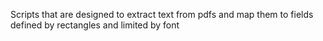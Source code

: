 Scripts that are designed to extract text from pdfs and map them to fields
defined by rectangles and limited by font
